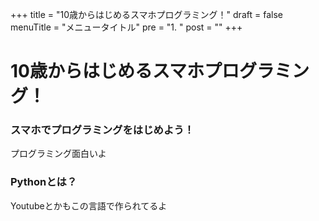 +++
title = "10歳からはじめるスマホプログラミング！"
draft = false
menuTitle = "メニュータイトル"
pre = "1. "
post = ""
+++

# 10歳からはじめるスマホプログラミング！

### スマホでプログラミングをはじめよう！
プログラミング面白いよ

### Pythonとは？
Youtubeとかもこの言語で作られてるよ
